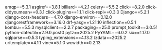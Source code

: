 amqp==5.3.1
asgiref==3.8.1
billiard==4.2.1
celery==5.5.2
click==8.2.0
click-didyoumean==0.3.1
click-plugins==1.1.1
click-repl==0.3.0
Django==5.2.1
django-cors-headers==4.7.0
django-environ==0.12.0
djangorestframework==3.16.0
drf-yasg==1.21.10
inflection==0.5.1
kombu==5.5.3
mysqlclient==2.2.7
packaging==25.0
prompt_toolkit==3.0.51
python-dateutil==2.9.0.post0
pytz==2025.2
PyYAML==6.0.2
six==1.17.0
sqlparse==0.5.3
typing_extensions==4.13.2
tzdata==2025.2
uritemplate==4.1.1
vine==5.1.0
wcwidth==0.2.13
